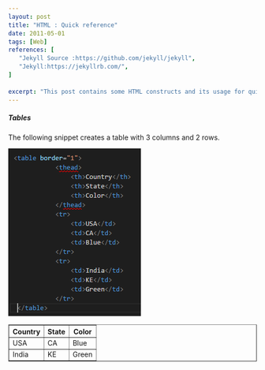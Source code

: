 ```yaml
---
layout: post
title: "HTML : Quick reference"
date: 2011-05-01
tags: [Web]
references: [
   "Jekyll Source :https://github.com/jekyll/jekyll",
   "Jekyll:https://jekyllrb.com/", 
]

excerpt: "This post contains some HTML constructs and its usage for quick reference"
---
```


##### Tables  
The following snippet creates a table with 3 columns and 2 rows.

<img src='/images/2017-04-18-22-55-09.png' class='img-responsive'>

 <table border="1">
            <thead>
                <th>Country</th>
                <th>State</th>
                <th>Color</th>
            </thead>
            <tr>
                <td>USA</td>
                <td>CA</td>
                <td>Blue</td>
            </tr>
            <tr>
                <td>India</td>
                <td>KE</td>
                <td>Green</td>
            </tr>
  </table>





  

